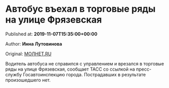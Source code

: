 
# Автобус въехал в торговые ряды на улице Фрязевская

Published at: **2019-11-07T15:35:00+00:00**

Author: **Инна Лутовинова**

Original: [МОЛНЕТ.RU](https://www.molnet.ru/mos/ru/order/o_717794)

Водитель автобуса не справился с управлением и врезался в торговые ряды на улице Фрязевская, сообщает ТАСС со ссылкой на пресс-службу Госавтоинспекцию города.
Пострадавших в результате произошедшего нет.
